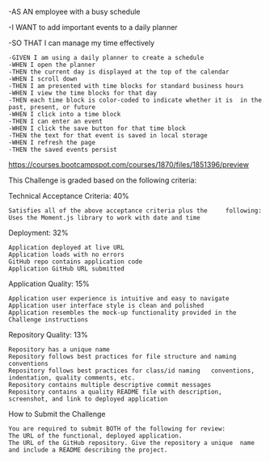 -AS AN employee with a busy schedule

-I WANT to add important events to a daily planner

-SO THAT I can manage my time effectively

    -GIVEN I am using a daily planner to create a schedule
    -WHEN I open the planner
    -THEN the current day is displayed at the top of the calendar
    -WHEN I scroll down
    -THEN I am presented with time blocks for standard business hours
    -WHEN I view the time blocks for that day
    -THEN each time block is color-coded to indicate whether it is  in the past, present, or future
    -WHEN I click into a time block
    -THEN I can enter an event
    -WHEN I click the save button for that time block
    -THEN the text for that event is saved in local storage
    -WHEN I refresh the page
    -THEN the saved events persist

https://courses.bootcampspot.com/courses/1870/files/1851396/preview

This Challenge is graded based on the following criteria:

Technical Acceptance Criteria: 40%

    Satisfies all of the above acceptance criteria plus the     following:
    Uses the Moment.js library to work with date and time

Deployment: 32%

    Application deployed at live URL
    Application loads with no errors
    GitHub repo contains application code
    Application GitHub URL submitted

Application Quality: 15%

    Application user experience is intuitive and easy to navigate
    Application user interface style is clean and polished
    Application resembles the mock-up functionality provided in the     Challenge instructions

Repository Quality: 13%

    Repository has a unique name
    Repository follows best practices for file structure and naming     conventions
    Repository follows best practices for class/id naming   conventions, indentation, quality comments, etc.
    Repository contains multiple descriptive commit messages
    Repository contains a quality README file with description,     screenshot, and link to deployed application

How to Submit the Challenge

    You are required to submit BOTH of the following for review:
    The URL of the functional, deployed application.
    The URL of the GitHub repository. Give the repository a unique  name and include a README describing the project.
